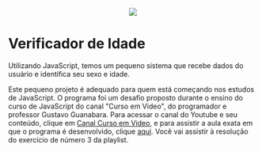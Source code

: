 <p align="center">
  <img src="https://user-images.githubusercontent.com/45701541/86798497-36a1b600-c047-11ea-9f9f-75f166d8497b.png" >
</p>


# **Verificador de Idade**
Utilizando JavaScript, temos um pequeno sistema que recebe dados do usuário e identifica seu sexo e idade. 

Este pequeno projeto é adequado para quem está começando nos estudos de JavaScript. O programa foi um desafio
proposto durante o ensino do curso de JavaScript do canal "Curso em Video", do programador e professor Gustavo Guanabara.
Para acessar o canal do Youtube e seu conteúdo, clique em [Canal Curso em Video](https://www.youtube.com/user/cursosemvideo), 
e para assistir a aula exata em que o programa é desenvolvido, clique [aqui](https://www.youtube.com/watch?v=f5es-PpaUI8&list=PLntvgXM11X6pi7mW0O4ZmfUI1xDSIbmTm&index=27). 
Você vai assistir à resolução do exercício de número 3 da playlist.



